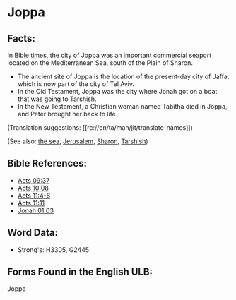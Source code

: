 # Joppa

## Facts:

In Bible times, the city of Joppa was an important commercial seaport located on the Mediterranean Sea, south of the Plain of Sharon.

* The ancient site of Joppa is the location of the present-day city of Jaffa, which is now part of the city of Tel Aviv.
* In the Old Testament, Joppa was the city where Jonah got on a boat that was going to Tarshish.
* In the New Testament, a Christian woman named Tabitha died in Joppa, and Peter brought her back to life.

(Translation suggestions: [[rc://en/ta/man/jit/translate-names]])

(See also: [the sea](../names/mediterranean.md), [Jerusalem](../names/jerusalem.md), [Sharon](../names/sharon.md), [Tarshish](../names/tarshish.md))

## Bible References:

* [Acts 09:37](rc://en/tn/help/act/09/37)
* [Acts 10:08](rc://en/tn/help/act/10/08)
* [Acts 11:4-6](rc://en/tn/help/act/11/04)
* [Acts 11:11](rc://en/tn/help/act/11/11)
* [Jonah 01:03](rc://en/tn/help/jon/01/03)

## Word Data:

* Strong's: H3305, G2445

## Forms Found in the English ULB:

Joppa
